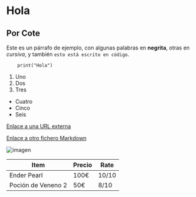 # Hola

## Por Cote

Este es un párrafo de ejemplo, con algunas palabras en **negrita**, otras en *cursiva*, y también `esto está escrito en código`.

```
    print("Hola")
```

1. Uno
2. Dos
3. Tres

- Cuatro
- Cinco
- Seis

[Enlace a una URL externa](https://youtu.be/dQw4w9WgXcQ)

[Enlace a otro fichero Markdown](./ejemplo1.md)

![imagen](https://media.tenor.com/NsBy08TXzkwAAAAe/por-favor-que-entre-la-china-pablo-motos.png)

| Item | Precio | Rate |
| ------------ | ------------ | ------------ |
| Ender Pearl | 100€ | 10/10 |
| Poción de Veneno 2 | 50€ | 8/10 |
